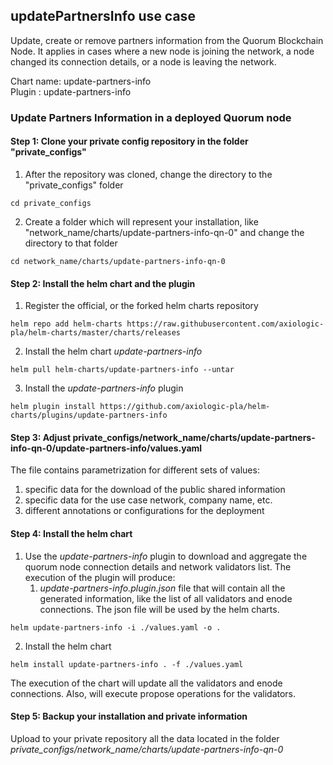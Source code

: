 

## updatePartnersInfo use case

Update, create or remove partners information from the Quorum Blockchain Node. It applies in cases where a new node is joining the network, a node changed its connection details, or a node is leaving the network. 

Chart name: update-partners-info <br/>
Plugin : update-partners-info

### Update Partners Information in a deployed Quorum node

#### Step 1: Clone your private config repository in the folder "private_configs"


1. After the repository was cloned, change the directory to the "private_configs" folder
```shell
cd private_configs
```
2. Create a folder which will represent your installation, like "network_name/charts/update-partners-info-qn-0" and change the directory to that folder
```shell
cd network_name/charts/update-partners-info-qn-0
```

#### Step 2: Install the helm chart and the plugin

1. Register the official, or the forked helm charts repository
```shell
helm repo add helm-charts https://raw.githubusercontent.com/axiologic-pla/helm-charts/master/charts/releases
```
2. Install the helm chart _update-partners-info_
```shell
helm pull helm-charts/update-partners-info --untar
```
3. Install the _update-partners-info_ plugin
```shell
helm plugin install https://github.com/axiologic-pla/helm-charts/plugins/update-partners-info
```

#### Step 3: Adjust private_configs/network_name/charts/update-partners-info-qn-0/update-partners-info/values.yaml

The file contains parametrization for different sets of values:
1. specific data for the download of the public shared information
2. specific data for the use case network, company name, etc.
3. different annotations or configurations for the deployment

#### Step 4: Install the helm chart

1. Use the _update-partners-info_ plugin to download and aggregate the quorum node connection details and network validators list. 
   The execution of the plugin will produce:
   1. _update-partners-info.plugin.json_ file that will contain all the generated information, like the list of all validators and enode connections. The json file will be used by the helm charts.
   
```shell
helm update-partners-info -i ./values.yaml -o .
```

2. Install the helm chart
```shell
helm install update-partners-info . -f ./values.yaml
```
The execution of the chart will update all the validators and enode connections. Also, will execute propose operations for the validators.

#### Step 5: Backup your installation and private information

Upload to your private repository all the data located in the folder _private_configs/network_name/charts/update-partners-info-qn-0_


